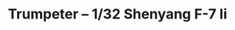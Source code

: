 ---
layout: product
title: "Trumpeter – 1/32 Shenyang F-7 Ii"
price: "8000" 
desc: "N/A"
img_path: "/assets/img/TRU02216.webp"
brand: "N/A"
available: false
special_offer: false
new: false
soon: false
cat: "010000"
subcat: "013400"
subsubcat: "0N/A"
sifra: "TRU02216"
popular: false
spec: false
---